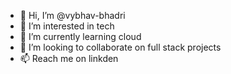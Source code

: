 - 👋 Hi, I’m @vybhav-bhadri
- 👀 I’m interested in tech
- 🌱 I’m currently learning cloud
- 💞️ I’m looking to collaborate on full stack projects
- 📫 Reach me on linkden

<!---
vybhav-bhadri/vybhav-bhadri is a ✨ special ✨ repository because its `README.md` (this file) appears on your GitHub profile.
You can click the Preview link to take a look at your changes.
--->
